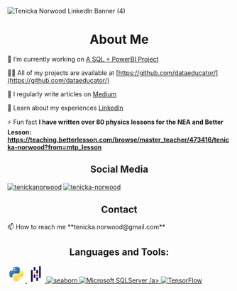 

<!--
**dataeducator/dataeducator** is a ✨ _special_ ✨ repository because its `README.md` (this file) appears on your GitHub profile.

Here are some ideas to get you started:

- 🔭 I’m currently working on ...
- 🌱 I’m currently learning ...
- 👯 I’m looking to collaborate on ...
- 🤔 I’m looking for help with ...
- 💬 Ask me about ...
- 📫 How to reach me: ...
- 😄 Pronouns: ...
- ⚡ Fun fact: ...
-->
![Tenicka Norwood LinkedIn Banner (4)](https://github.com/dataeducator/dataeducator/assets/107881738/8f5721fe-c55a-43c0-9484-a1df4035c633)

<h1 align="center"> About Me</h1> 
<!--<h3 align="center">A learning and development lead, a mom who gardens, a maker who tinkers, and a lifelong learner.-->

🔭 I’m currently working on [A SQL + PowerBI Project](https://github.com/dataeducator/sales_dashboard)

👨‍💻 All of my projects are available at [https://github.com/dataeducator/](https://github.com/dataeducator/)

📝 I regularly write articles on [Medium](https://medium.com/@tenicka.norwood)

📄 Learn about my experiences [LinkedIn](https://www.linkedin.com/in/tenicka-norwood)

⚡ Fun fact **I have written over 80 physics lessons for the NEA and Better Lesson: https://teaching.betterlesson.com/browse/master_teacher/473416/tenicka-norwood?from=mtp_lesson**

<h2 align="center">Social Media</h3>
<p align="left">
<a href="https://twitter.com/tenickanorwood" target="blank"><img align="center" src="https://raw.githubusercontent.com/rahuldkjain/github-profile-readme-generator/master/src/images/icons/Social/twitter.svg" alt="tenickanorwood" height="30" width="40" /></a>
<a href="https://linkedin.com/in/tenicka-norwood" target="blank"><img align="center" src="https://raw.githubusercontent.com/rahuldkjain/github-profile-readme-generator/master/src/images/icons/Social/linked-in-alt.svg" alt="tenicka-norwood" height="30" width="40" /></a>
</p>

<h2 align="center">Contact</h3>
📫 How to reach me **tenicka.norwood@gmail.com**

<h2 align="center">Languages and Tools:</h3>
<p align="left">   <a href="https://www.python.org" target="_blank" rel="noreferrer"> <img src="https://raw.githubusercontent.com/devicons/devicon/master/icons/python/python-original.svg" alt="python" width="40" height="40"/> </a> <a href="https://pandas.pydata.org/" target="_blank" rel="noreferrer"> <img src="https://raw.githubusercontent.com/devicons/devicon/2ae2a900d2f041da66e950e4d48052658d850630/icons/pandas/pandas-original.svg" alt="pandas" width="40" height="40"/> </a> <a href="https://seaborn.pydata.org/" target="_blank" rel="noreferrer"> <img src="https://seaborn.pydata.org/_images/logo-mark-lightbg.svg" alt="seaborn" width="40" height="40"/> </a> <a href="https://www.microsoft.com/en-us/sql-server" target="_blank" rel="noreferrer"><img src="https://cdn.jsdelivr.net/gh/devicons/devicon/icons/microsoftsqlserver/microsoftsqlserver-plain.svg" alt="Microsoft SQLServer" width="40" height="40" /> /a> <a href="https://www.tensorflow.org/" target="_blank" rel="noreferrer"><img src="https://cdn.jsdelivr.net/gh/devicons/devicon/icons/tensorflow/tensorflow-original.svg" alt="TensorFlow" width="40" height="40"  /></a> 
</p>
